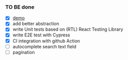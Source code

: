 ### TO BE done
- [x] [demo](https://flag-search.netlify.app/)
- [x] add better abstraction
- [x] write Unit tests based on (RTL) React Testing Library 
- [x] write E2E test with Cypress
- [x] CI integration with github Action 
- [ ] autocomplete search text field 
- [ ] pagination
